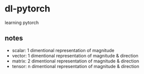 # dl-pytorch
learning pytorch

## notes
- scalar: 1 dimentional representation of magnitude
- vector: 1 dimentional representation of magnitude & direction
- matrix: 2 dimentional representation of magnitude & direction
- tensor: n dimentional representation of magnitude & direction